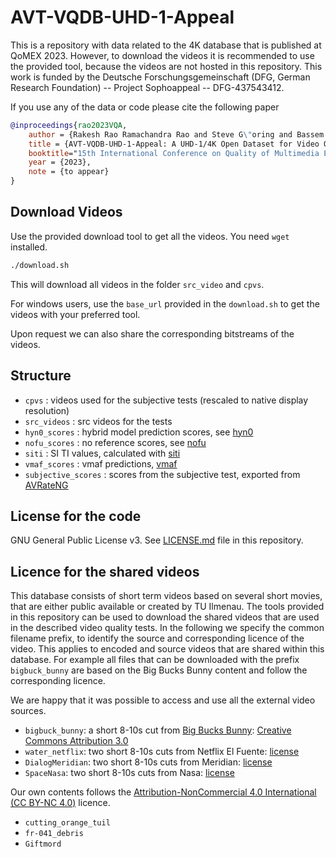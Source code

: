 # AVT-VQDB-UHD-1-Appeal
This is a repository with data related to the 4K database that is published at QoMEX 2023.
However, to download the videos it is recommended to use the provided tool, because the videos are not hosted in this repository.
This work is funded by the Deutsche Forschungsgemeinschaft (DFG, German Research Foundation) -- Project Sophoappeal -- DFG-437543412.


If you use any of the data or code please cite the following paper

```bibtex
@inproceedings{rao2023VQA,
    author = {Rakesh Rao Ramachandra Rao and Steve G\"oring and Bassem Elmeligy and Alexander Raake},
    title = {AVT-VQDB-UHD-1-Appeal: A UHD-1/4K Open Dataset for Video Quality and Appeal Assessment Using Modern Video Codecs},
    booktitle="15th International Conference on Quality of Multimedia Experience (QoMEX)",
    year = {2023},
    note = {to appear}
}
```

## Download Videos
Use the provided download tool to get all the videos. 
You need `wget` installed.

```bash
./download.sh
```
This will download all videos in the folder `src_video` and `cpvs`.

For windows users, use the `base_url` provided in the `download.sh` to get the videos with your preferred tool.

Upon request we can also share the corresponding bitstreams of the videos.

## Structure

* `cpvs` : videos used for the subjective tests (rescaled to native display resolution)
* `src_videos` : src videos for the tests 
* `hyn0_scores` : hybrid model prediction scores, see [hyn0](https://github.com/Telecommunication-Telemedia-Assessment/p1204_3_extensions)
* `nofu_scores` : no reference scores, see [nofu](https://github.com/Telecommunication-Telemedia-Assessment/pixelmodels)
* `siti` : SI TI values, calculated with [siti](https://github.com/VQEG/siti-tools)
* `vmaf_scores` : vmaf predictions, [vmaf](https://github.com/Netflix/vmaf)
* `subjective_scores` : scores from the subjective test, exported from [AVRateNG](https://github.com/Telecommunication-Telemedia-Assessment/avrateNG)


## License for the code
GNU General Public License v3. See [LICENSE.md](LICENSE.md) file in this repository.

## Licence for the shared videos
This database consists of short term videos based on several short movies, that are either public available or created by TU Ilmenau.
The tools provided in this repository can be used to download the shared videos that are used in the described video quality tests.
In the following we specify the common filename prefix, to identify the source and corresponding licence of the video.
This applies to encoded and source videos that are shared within this database.
For example all files that can be downloaded with the prefix `bigbuck_bunny` are based on the Big Bucks Bunny content and follow the corresponding licence.

We are happy that it was possible to access and use all the external video sources.
  * `bigbuck_bunny`: a short 8-10s cut from [Big Bucks Bunny](https://peach.blender.org/about/): [Creative Commons Attribution 3.0](http://creativecommons.org/licenses/by/3.0/)
  * `water_netflix`: two short 8-10s cuts from Netflix El Fuente: [license](http://download.opencontent.netflix.com.s3.amazonaws.com/TechblogAssets/Sparks/sparks_license.txt)
  * `DialogMeridian`: two short 8-10s cuts from Meridian: [license](http://download.opencontent.netflix.com.s3.amazonaws.com/TechblogAssets/Sparks/sparks_license.txt)
  * `SpaceNasa`: two short 8-10s cuts from Nasa: [license](https://www.nasa.gov/content/ultra-high-definition-video-gallery)



Our own contents follows the [Attribution-NonCommercial 4.0 International (CC BY-NC 4.0)](https://creativecommons.org/licenses/by-nc/4.0/) licence.
  * `cutting_orange_tuil`
  * `fr-041_debris`
  * `Giftmord`